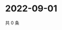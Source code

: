 # 2022-09-01

共 0 条

<!-- BEGIN WEIBO -->
<!-- 最后更新时间 Thu Sep 01 2022 04:17:29 GMT+0800 (China Standard Time) -->

<!-- END WEIBO -->
